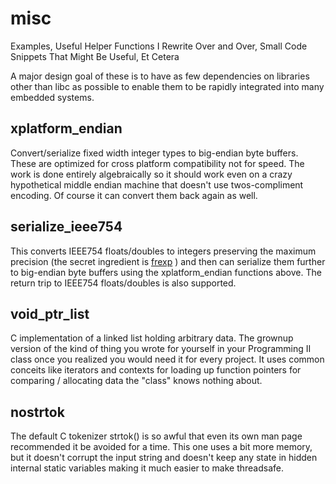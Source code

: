 # misc
Examples, Useful Helper Functions I Rewrite Over and Over, Small Code Snippets That Might Be Useful, Et Cetera

A major design goal of these is to have as few dependencies on libraries
other than libc as possible to enable them to be rapidly integrated
into many embedded systems. 

## xplatform_endian
Convert/serialize fixed width integer types to big-endian byte
buffers. These are optimized for cross platform compatibility not for
speed. The work is done entirely algebraically so it should work even on
a crazy hypothetical middle endian machine that doesn't use
twos-compliment encoding. Of course it can convert them back again as
well. 

## serialize_ieee754
This converts IEEE754 floats/doubles to integers preserving the
maximum precision (the secret ingredient is
[frexp](https://linux.die.net/man/3/frexp) ) and then can serialize
them further to big-endian byte buffers using the xplatform_endian
functions above. The return trip to IEEE754 floats/doubles is also
supported.

## void_ptr_list
C implementation of a linked list holding arbitrary data. The grownup
version of the kind of thing you wrote for yourself in your
Programming II class once you realized you would need it for every
project. It uses common conceits like iterators and contexts for
loading up function pointers for comparing / allocating data the
"class" knows nothing about.

## nostrtok
The default C tokenizer strtok() is so awful that even its own man
page recommended it be avoided for a time. This one uses a bit more
memory, but it doesn't corrupt the input string and doesn't keep any
state in hidden internal static variables making it much easier to
make threadsafe.


